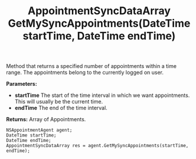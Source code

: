 ﻿---
uid: crmscript_ref_NSAppointmentAgent_GetMySyncAppointments
title: AppointmentSyncDataArray GetMySyncAppointments(DateTime startTime, DateTime endTime)
intellisense: NSAppointmentAgent.GetMySyncAppointments
keywords: NSAppointmentAgent, GetMySyncAppointments
so.topic: reference
---

Method that returns a specified number of appointments within a time range. The appointments belong to the currently logged on user.

**Parameters:**
 - **startTime** The start of the time interval in which we want appointments. This will usually be the current time.
 - **endTime** The end of the time interval.

**Returns:** Array of Appointments.

```crmscript
NSAppointmentAgent agent;
DateTime startTime;
DateTime endTime;
AppointmentSyncDataArray res = agent.GetMySyncAppointments(startTime, endTime);
```


